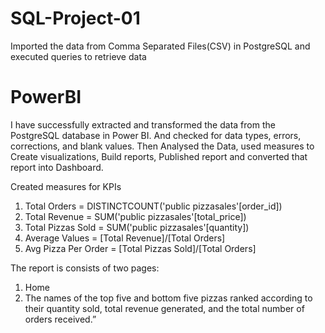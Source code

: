 # SQL-Project-01
Imported the data from Comma Separated Files(CSV) in PostgreSQL and executed queries to retrieve data

# PowerBI
I have successfully extracted and transformed the data from the PostgreSQL database in Power BI.
And checked for data types, errors, corrections, and blank values.
Then Analysed the Data, used measures to Create visualizations, Build reports, Published report and converted that report into Dashboard.

Created measures for KPIs
1. Total Orders = DISTINCTCOUNT('public pizzasales'[order_id])
2. Total Revenue = SUM('public pizzasales'[total_price])
3. Total Pizzas Sold = SUM('public pizzasales'[quantity])
4. Average Values = [Total Revenue]/[Total Orders]
5. Avg Pizza Per Order = [Total Pizzas Sold]/[Total Orders]

The report is consists of two pages:
1. Home
2. The names of the top five and bottom five pizzas ranked
   according to their quantity sold, total revenue generated, and the total number of orders received.”

